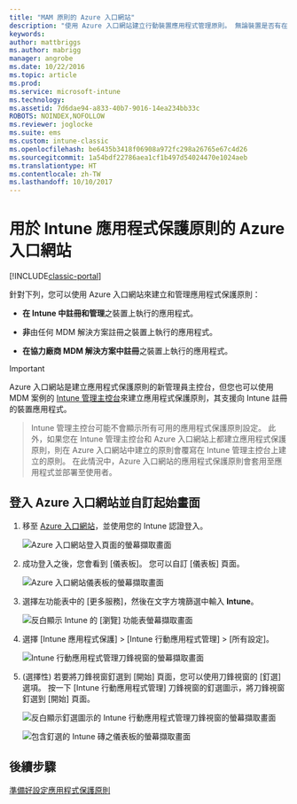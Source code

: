 ```yaml
---
title: "MAM 原則的 Azure 入口網站"
description: "使用 Azure 入口網站建立行動裝置應用程式管理原則。 無論裝置是否有在 Intune 中註冊，您都可以套用在這裡建立的原則。"
keywords: 
author: mattbriggs
ms.author: mabrigg
manager: angrobe
ms.date: 10/22/2016
ms.topic: article
ms.prod: 
ms.service: microsoft-intune
ms.technology: 
ms.assetid: 7d6dae94-a833-40b7-9016-14ea234bb33c
ROBOTS: NOINDEX,NOFOLLOW
ms.reviewer: joglocke
ms.suite: ems
ms.custom: intune-classic
ms.openlocfilehash: be6435b3418f06908a972fc298a26765e67c4d26
ms.sourcegitcommit: 1a54bdf22786aea1cf1b497d54024470e1024aeb
ms.translationtype: HT
ms.contentlocale: zh-TW
ms.lasthandoff: 10/10/2017
---
```

# <a name="azure-portal-for-intune-app-protection-policies"></a>用於 Intune 應用程式保護原則的 Azure 入口網站

[!INCLUDE[classic-portal](../includes/classic-portal.md)]

針對下列，您可以使用 Azure 入口網站來建立和管理應用程式保護原則：

- **在 Intune 中註冊和管理**之裝置上執行的應用程式。

- **非**由任何 MDM 解決方案註冊之裝置上執行的應用程式。
- **在協力廠商 MDM 解決方案中註冊**之裝置上執行的應用程式。

>[!IMPORTANT]
> Azure 入口網站是建立應用程式保護原則的新管理員主控台，但您也可以使用 MDM 案例的 [Intune 管理主控台](configure-and-deploy-mobile-application-management-policies-in-the-microsoft-intune-console.md)來建立應用程式保護原則，其支援向 Intune 註冊的裝置應用程式。

> Intune 管理主控台可能不會顯示所有可用的應用程式保護原則設定。 此外，如果您在 Intune 管理主控台和 Azure 入口網站上都建立應用程式保護原則，則在 Azure 入口網站中建立的原則會覆寫在 Intune 管理主控台上建立的原則。 在此情況中，Azure 入口網站的應用程式保護原則會套用至應用程式並部署至使用者。


## <a name="sign-in-to-the-azure-portal-and-customize-your-start-page"></a>登入 Azure 入口網站並自訂起始畫面

1.  移至 [Azure 入口網站](https://portal.azure.com)，並使用您的 Intune 認證登入。

    ![Azure 入口網站登入頁面的螢幕擷取畫面](../media/AppManagement/AzurePortal_MAMSigninPage.png)

2.  成功登入之後，您會看到 [儀表板]。 您可以自訂 [儀表板] 頁面。

    ![Azure 入口網站儀表板的螢幕擷取畫面](../media/AppManagement/AzurePortal_MAMStartboard_NoMAM.png)

3.  選擇左功能表中的 [更多服務]，然後在文字方塊篩選中輸入 **Intune**。

    ![反白顯示 Intune 的 [瀏覽] 功能表螢幕擷取畫面](../media/AppManagement/MAM-Azure-Portal-1.png)

4.  選擇 [Intune 應用程式保護] > [Intune 行動應用程式管理] > [所有設定]。

    ![Intune 行動應用程式管理刀鋒視窗的螢幕擷取畫面](../media/AppManagement/MAM-Azure-Portal-2.png)

5. (選擇性) 若要將刀鋒視窗釘選到 [開始] 頁面，您可以使用刀鋒視窗的 [釘選] 選項。 按一下 [Intune 行動應用程式管理] 刀鋒視窗的釘選圖示，將刀鋒視窗釘選到 [開始] 頁面。

    ![反白顯示釘選圖示的 Intune 行動應用程式管理刀鋒視窗的螢幕擷取畫面](../media/AppManagement/AzurePortal_MAM_PinBladeAction.png)

    ![包含釘選的 Intune 磚之儀表板的螢幕擷取畫面](../media/AppManagement/AzurePortal_MAM_Startboard_withMAM.png)

## <a name="next-steps"></a>後續步驟
[準備好設定應用程式保護原則](get-ready-to-configure-mobile-app-management-policies-with-microsoft-intune.md)
